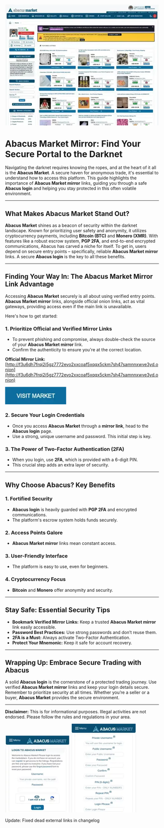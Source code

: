 <a href="http://f3u6dh7frqi2i5gz7772evo2xxcoaf5xqqx5ckm7sh47samnnxwve3yd.onion"><img src="/assets/slide.webp" alt="image" style="max-width: 100%;"></a>

# Abacus Market Mirror: Find Your Secure Portal to the Darknet

Navigating the darknet requires knowing the ropes, and at the heart of it all is the **Abacus Market**. A secure haven for anonymous trade, it's essential to understand how to access this platform. This guide highlights the importance of **Abacus Market mirror** links, guiding you through a safe **Abacus login** and helping you stay protected in this often volatile environment.

---

## What Makes Abacus Market Stand Out?

**Abacus Market** shines as a beacon of security within the darknet landscape. Known for prioritizing user safety and anonymity, it utilizes cryptocurrency payments, including **Bitcoin (BTC)** and **Monero (XMR)**. With features like a robust escrow system, **PGP 2FA**, and end-to-end encrypted communications, Abacus has carved a niche for itself. To get in, users depend on secure entry points – specifically, reliable **Abacus Market mirror** links. A secure **Abacus login** is the key to all these benefits.

---

## Finding Your Way In: The Abacus Market Mirror Link Advantage

Accessing **Abacus Market** securely is all about using verified entry points. **Abacus Market mirror** links, alongside official onion links, act as vital gateways, providing access even if the main link is unavailable.

Here's how to get started:

### 1. Prioritize Official and Verified Mirror Links

   -  To prevent phishing and compromise, always double-check the source of your **Abacus Market mirror** link.
   - Confirm the authenticity to ensure you're at the correct location.

**Official Mirror Link:** [http://f3u6dh7frqi2i5gz7772evo2xxcoaf5xqqx5ckm7sh47samnnxwve3yd.onion](http://f3u6dh7frqi2i5gz7772evo2xxcoaf5xqqx5ckm7sh47samnnxwve3yd.onion)

[<img src="/assets/save.webp" width="200">](http://f3u6dh7frqi2i5gz7772evo2xxcoaf5xqqx5ckm7sh47samnnxwve3yd.onion)

### 2. Secure Your Login Credentials

   -  Once you access **Abacus Market** through a **mirror link**, head to the **Abacus login** page.
   - Use a strong, unique username and password. This initial step is key.

### 3. The Power of Two-Factor Authentication (2FA)

   -  When you login, use **2FA**, which is provided with a 6-digit PIN.
   - This crucial step adds an extra layer of security.

---

## Why Choose Abacus? Key Benefits

### 1. Fortified Security

   -  **Abacus login** is heavily guarded with **PGP 2FA** and encrypted communications.
   - The platform's escrow system holds funds securely.

### 2. Access Points Galore

   -  **Abacus Market mirror** links mean constant access.

### 3. User-Friendly Interface

   -  The platform is easy to use, even for beginners.

### 4. Cryptocurrency Focus

   -  **Bitcoin** and **Monero** offer anonymity and security.

---

## Stay Safe: Essential Security Tips

-   **Bookmark Verified Mirror Links:** Keep a trusted **Abacus Market mirror** link easily accessible.
-   **Password Best Practices:** Use strong passwords and don’t reuse them.
-   **2FA is a Must:** Always activate Two-Factor Authentication.
-   **Protect Your Mnemonic:** Keep it safe for account recovery.

---

## Wrapping Up: Embrace Secure Trading with Abacus

A solid **Abacus login** is the cornerstone of a protected trading journey. Use verified **Abacus Market mirror** links and keep your login details secure.
Remember to prioritize security at all times. Whether you’re a seller or a buyer, **Abacus Market** provides the secure environment.

---

**Disclaimer:** This is for informational purposes. Illegal activities are not endorsed. Please follow the rules and regulations in your area.

<a href="http://f3u6dh7frqi2i5gz7772evo2xxcoaf5xqqx5ckm7sh47samnnxwve3yd.onion"><img src="/assets/track.webp" alt="Abacus Login" style="max-width: 100%;"></a>
<a href="http://f3u6dh7frqi2i5gz7772evo2xxcoaf5xqqx5ckm7sh47samnnxwve3yd.onion"><img src="/assets/vector.webp" alt="Abacus Register" style="max-width: 100%;"></a>









Update: Fixed dead external links in changelog
